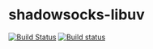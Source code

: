 shadowsocks-libuv
=================
[![Build Status](https://travis-ci.org/zhou0/tinysocks.svg?branch=master)](https://travis-ci.org/zhou0/tinysocks)
[![Build status](https://ci.appveyor.com/api/projects/status/okfccad7f94s0ex7?svg=true)](https://ci.appveyor.com/project/zhou0/tinysocks)

